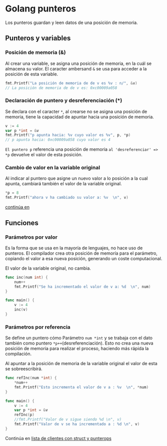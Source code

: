 # Golang punteros
Los punteros guardan y leen datos de una posición de memoria.

## Punteros y variables

### Posición de memoria (&)
Al crear una variable, se asigna una posición de memoria, en la cuál se almacena su valor. El caracter ambersand `&` se usa para acceder a la posición de esta variable.

```go
fmt.Printf("La posición de memoria de de v es %v : n/", &v)
// La posición de memoria de de v es: 0xc00009a058
```
### Declaración de puntero y desreferenciación (*)

Se declara con el caracter `*`, al crearse no se asigna una posición de memoria, tiene la capacidad de apuntar hacia una posición de memoria.

```go
v := 4
var p *int = &v
fmt.Printf("p apunta hacia: %v cuyo valor es %v", p, *p)
// p apunta hacia: 0xc00009a058 cuyo valor es 4
```
`El puntero p` referencia una posición de memoria `al 'desreferenciar' => *p` devuelve el valor de esta posición.

### Cambio de valor en la variable original
Al indicar al puntero que asigne un nuevo valor a lo posición a la cual apunta, cambiará también el valor de la variable original.

```go
*p = 8
fmt.Printf("ahora v ha cambiado su valor a: %v  \n", v)
```
[continúa en](https://www.youtube.com/watch?v=NZZ_Yrdd-2U&t=1709s)

## Funciones

### Parámetros por valor
Es la forma que se usa en la mayoría de lenguajes, no hace uso de punteros. El compilador crea otra posición de memoría para el parámetro, copiando el valor a esa nueva posición, generando un coste computacional.

El valor de la variable original, no cambia.

```go
func inc(num int) {
	num++
	fmt.Printf("Se ha incrementado el valor de v a: %d  \n", num)
}

func main() {
	v := 4
	inc(v)
}
```
### Parámetros por referencia

Se define un puntero cómo Parámetro `num *int` y se trabaja con el dato también como puntero `*p++`(desreferenciación). Esto no crea una nueva posición de memoria para realizar el proceso, haciendo más rápida la compilación.

Al apuntar a la posición de memoria de la variable original el valor de esta se sobreescribirá.

```go
func refInc(num *int) {
	*num++
	fmt.Printf("Esto incrementa el valor de v a : %v  \n", *num)
}

func main() {
	v := 4
	var p *int = &v
	refInc(p)
	//fmt.Printf("Valor de v sigue siendo %d \n", v)
	fmt.Printf("Valor de v se ha incrementado a : %d \n", v)
}
```

Continúa en [lista de clientes  con struct y punterops](https://youtu.be/NZZ_Yrdd-2U?t=1120)

